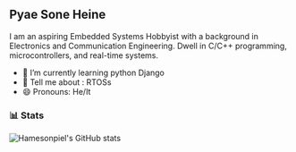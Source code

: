 ## Pyae Sone Heine
I am an aspiring Embedded Systems Hobbyist with a background in Electronics and Communication Engineering. Dwell in C/C++ programming, microcontrollers, and real-time systems.
<!--
**Pyisoe-Thame/Pyisoe-Thame** is a ✨ _special_ ✨ repository because its `README.md` (this file) appears on your GitHub profile.
-->
<!--
- 🤔 I’m looking for help with ...  
- 👯 I’m looking to collaborate on ...
- 📫 How to reach me: @
-->

- 🌱 I’m currently learning python Django
- 💬 Tell me about : RTOSs
- 😄 Pronouns: He/It
  
<!--
- ⚡ Fun fact: 
-->
### 📊 Stats

![Hamesonpiel's GitHub stats](https://github-readme-stats.vercel.app/api?username=Pyisoe-Thame&show_icons=true&theme=ambient_gradient)

